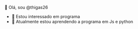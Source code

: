 👋 Olá, sou @thigas26
- 👀 Estou interessado em programa
- 🌱 Atualmente estou aprendendo a programa em Js e python
